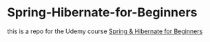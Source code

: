 # Spring-Hibernate-for-Beginners

this is a repo for the Udemy course [Spring & Hibernate for Beginners](https://www.udemy.com/spring-hibernate-tutorial/)
